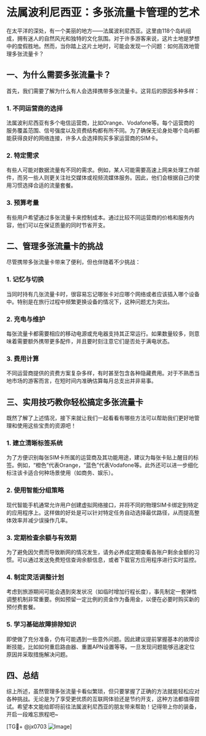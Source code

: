 # 法属波利尼西亚：多张流量卡管理的艺术

在太平洋的深处，有一个美丽的地方——法属波利尼西亚。这里由118个岛屿组成，拥有迷人的自然风光和独特的文化氛围。对于许多游客来说，这片土地是梦想中的度假胜地。然而，当你踏上这片土地时，可能会发现一个问题：如何高效地管理多张流量卡？

## 一、为什么需要多张流量卡？

首先，我们需要了解为什么有人会选择携带多张流量卡。这背后的原因多种多样：

### 1. 不同运营商的选择
法属波利尼西亚有多个电信运营商，比如Orange、Vodafone等。每个运营商的服务覆盖范围、信号强度以及资费结构都有所不同。为了确保无论身处哪个岛屿都能获得良好的网络连接，许多人会选择购买多家运营商的SIM卡。

### 2. 特定需求
有些人可能对数据流量有不同的需求。例如，某人可能需要高速上网来处理工作邮件，而另一些人则更关注社交媒体或视频流媒体服务。因此，他们会根据自己的使用习惯选择合适的流量套餐。

### 3. 预算考量
有些用户希望通过多张流量卡来控制成本。通过比较不同运营商的价格和服务内容，他们可以在保证质量的同时节省开支。

## 二、管理多张流量卡的挑战

尽管携带多张流量卡带来了便利，但也伴随着不少挑战：

### 1. 记忆与切换
当同时持有几张流量卡时，很容易忘记哪张卡对应哪个网络或者应该插入哪个设备中。特别是在旅行过程中频繁更换设备的情况下，这种问题尤为突出。

### 2. 充电与维护
每张流量卡都需要相应的移动电源或充电器支持其正常运行。如果数量较多，则意味着需要额外携带更多配件，并且要时刻注意它们是否处于满电状态。

### 3. 费用计算
不同运营商提供的资费方案复杂多样，有时甚至包含各种隐藏费用。对于不熟悉当地市场的游客而言，在短时间内准确估算每月总支出并非易事。

## 三、实用技巧教你轻松搞定多张流量卡

既然了解了上述情况，接下来就让我们一起看看有哪些方法可以帮助我们更好地管理和使用这些宝贵的资源吧！

### 1. 建立清晰标签系统
为了方便识别每张SIM卡所属的运营商及其功能用途，建议为每张卡贴上醒目的标签。例如，“橙色”代表Orange，“蓝色”代表Vodafone等。此外还可以进一步细化标注该卡适合何种场景使用（如商务、娱乐）。

### 2. 使用智能分组策略
现代智能手机通常允许用户创建虚拟网络接口，并将不同的物理SIM卡绑定到特定的应用程序上。这样做的好处是可以针对特定任务自动选择最优路径，从而提高整体效率并减少误操作几率。

### 3. 定期检查余额与有效期
为了避免因欠费而导致断网的情况发生，请务必养成定期查看各账户剩余金额的习惯。可以通过发送免费短信查询余额信息，或者下载官方应用程序进行实时监控。

### 4. 制定灵活调整计划
考虑到旅游期间可能会遇到突发状况（如临时增加行程长度），事先制定一套弹性调整机制非常重要。例如预留一定比例的资金作为备用金，以便在必要时购买新的预付费套餐。

### 5. 学习基础故障排除知识
即使做了充分准备，仍有可能遇到一些意外问题。因此建议提前掌握基本的故障诊断技能，比如如何重启路由器、重置APN设置等等。一旦发现问题能够迅速定位原因并采取措施解决问题。

## 四、总结

综上所述，虽然管理多张流量卡看似繁琐，但只要掌握了正确的方法就能轻松应对各种挑战。无论是为了享受更优质的互联网体验还是节约开支，这种方法都值得尝试。希望本文能给即将前往法属波利尼西亚的朋友带来帮助！记得带上你的装备，开启一段难忘旅程吧~

[TG💪+ @jx0703 ![Image](https://github.com/user-attachments/assets/dbca1d08-cadb-493c-b0ec-ad6f7a83f270)]